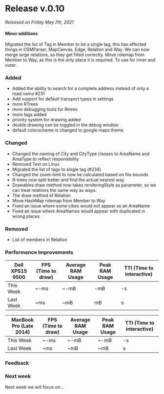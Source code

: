 # Release v.0.10

_Released on Friday May 7th, 2021_

#### Minor additions
Migrated the list of Tag in Member to be a single tag, this has affected things in OSMParser, MapCanvas, Edge, Relation and Way. 
We can now merge large relations, so they get filled correctly.
Move rolemap from Member to Way, as this is the only place it is required. To use for inner and outer.

### Added
- Added the ability to search for a complete address instead of only a road name #231
- Add support for default transport types in settings
- more RTrees
- more debugging tools for Rtrees
- more tags added
- priority system for drawing added
- double drawing can be toggled in the debug window
- default colorscheme is changed to google maps theme

### Changed
- Changed the naming of City and CityType classes to AreaName and AreaType to reflect responsibility
- Removed Text on Linux
- Migrated the list of tags to single tag (#234)
- Changed the zoom-limit to now be calculated based on file-bounds
- R-trees now split better and find the actual nearest way.
- Drawables draw method now takes renderingStyle as parameter, so we can treat relations the same way as ways.
- The draw method of Relation
- Move HashMap rolemap from Member to Way
- Fixed an issue where some cities would not appear as an AreaName
- Fixed an issue where AreaNames would appear with duplicated in wrong places

### Removed
- List of members in Relation

### Performance Improvements

| Dell XPS15 9500 | FPS (Time to draw) | Average RAM Usage | Peak RAM Usage | TTI (Time to interactive) |
| --------------- | ------------------ | ----------------- | -------------- | ------------------------- |
| This Week       | ~-ms               | ~-mB              | -mB            | -s                        |
| Last Week       | ~ms               | ~mB             | mB          | s                     |

| MacBook Pro (Late 2014) | FPS (Time to draw) | Average RAM Usage | Peak RAM Usage | TTI (Time to interactive) |
| ----------------------- | ------------------ | ----------------- | -------------- | ------------------------- |
| This Week               | ~-ms               | ~-mB              | ~-mB           | -s                        |
| Last Week               | ~ms               | ~mB             | ~mB         | s                    |

### Feedback

### Next week
Next week we will focus on...

